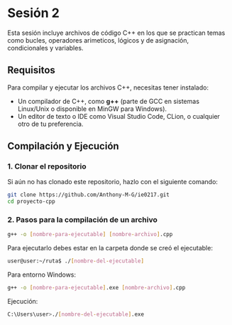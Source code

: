 # Sesión 2

Esta sesión incluye archivos de código C++ en los que se practican temas como bucles, operadores arimeticos, lógicos y de asignación, condicionales y variables.

## Requisitos

Para compilar y ejecutar los archivos C++, necesitas tener instalado:

- Un compilador de C++, como **g++** (parte de GCC en sistemas Linux/Unix o disponible en MinGW para Windows).
- Un editor de texto o IDE como Visual Studio Code, CLion, o cualquier otro de tu preferencia.

## Compilación y Ejecución

### 1. Clonar el repositorio

Si aún no has clonado este repositorio, hazlo con el siguiente comando:

```bash
git clone https://github.com/Anthony-M-G/ie0217.git
cd proyecto-cpp
```

### 2. Pasos para la compilación de un archivo

```bash
g++ -o [nombre-para-ejecutable] [nombre-archivo].cpp
```

Para ejecutarlo debes estar en la carpeta donde se creó el ejecutable:

```bash
user@user:~/ruta$ ./[nombre-del-ejecutable]
```

Para entorno Windows:

```bash
g++ -o [nombre-para-ejecutable].exe [nombre-archivo].cpp
```

Ejecución:

```bash
C:\Users\user>./[nombre-del-ejecutable].exe
```
